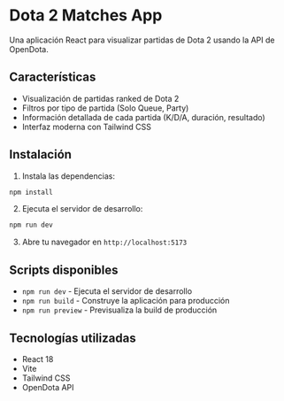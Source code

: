 # Dota 2 Matches App

Una aplicación React para visualizar partidas de Dota 2 usando la API de OpenDota.

## Características

- Visualización de partidas ranked de Dota 2
- Filtros por tipo de partida (Solo Queue, Party)
- Información detallada de cada partida (K/D/A, duración, resultado)
- Interfaz moderna con Tailwind CSS

## Instalación

1. Instala las dependencias:
```bash
npm install
```

2. Ejecuta el servidor de desarrollo:
```bash
npm run dev
```

3. Abre tu navegador en `http://localhost:5173`

## Scripts disponibles

- `npm run dev` - Ejecuta el servidor de desarrollo
- `npm run build` - Construye la aplicación para producción
- `npm run preview` - Previsualiza la build de producción

## Tecnologías utilizadas

- React 18
- Vite
- Tailwind CSS
- OpenDota API
